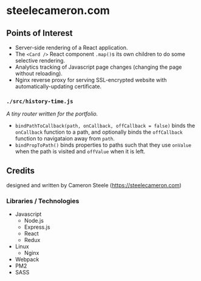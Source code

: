 # steelecameron.com

## Points of Interest
- Server-side rendering of a React application.
- The `<Card />` React component `.map()`s its own children to do some selective rendering.
- Analytics tracking of Javascript page changes (changing the page without reloading).
- Nginx reverse proxy for serving SSL-encrypted website with automatically-updating certificate.

### `./src/history-time.js`
*A tiny router written for the portfolio.*

- `bindPathToCallback(path, onCallback, offCallback = false)` binds the `onCallback` function to a path, and optionally binds the `offCallback` function to navigataion away from `path`.
- `bindPropToPath()` binds properties to paths such that they use `onValue` when the path is visited and `offValue` when it is left.

## Credits
designed and written by Cameron Steele (https://steelecameron.com)

### Libraries / Technologies
- Javascript
	- Node.js
	- Express.js
	- React
	- Redux
- Linux
	- Nginx
- Webpack
- PM2
- SASS
